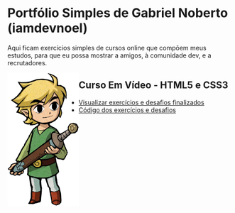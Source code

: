 # Portfólio Simples de Gabriel Noberto (iamdevnoel)

Aqui ficam exercícios simples de cursos online que compõem meus estudos, para que eu possa mostrar a amigos, à comunidade dev, e a recrutadores.

<img align="left" height="300" src="assets/toonlinkstanding.png">

## Curso Em Vídeo - HTML5 e CSS3 

* [Visualizar exercícios e desafios finalizados](https://github.com/iamdevNoel/html-css/tree/master/index.html)
* [Código dos exercícios e desafios](https://github.com/iamdevNoel/html-css/tree/master/)
